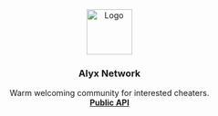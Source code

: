 <div align="center">
  <a href="https://www.lyx.ro">
    <img src="https://alyx.ro/logo.png" alt="Logo" width="80" height="80">
  </a>

<h3 align="center">Alyx Network</h3>

  <p align="center">
    Warm welcoming community for interested cheaters.
    <br />
    <a href="[https://github.com/github_username/repo_name](https://docs.alyx.ro/)"><strong>Public API</strong></a>
    <br />
    <br />
  </p>
</div>
